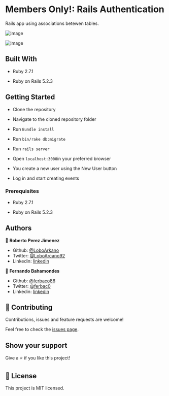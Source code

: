 # Members Only!: Rails Authentication 
Rails app using associations betewen tables.

![image](https://user-images.githubusercontent.com/33432289/84837540-034aa900-affe-11ea-88f0-c00e9cd082e6.png)

![image](https://user-images.githubusercontent.com/33432289/84837943-e19df180-affe-11ea-8c4e-58db980ffcb9.png)


## Built With

- Ruby 2.7.1

- Ruby on Rails 5.2.3

## Getting Started

- Clone the repository

- Navigate to the cloned repository folder

- Run ```Bundle install```

- Run ```bin/rake db:migrate```

- Run ```rails server```

- Open ```localhost:3000```in your preferred browser

- You create a new user using the New User button

- Log in and start creating events


### Prerequisites

- Ruby 2.7.1

- Ruby on Rails 5.2.3

## Authors

👤 **Roberto Perez Jimenez**

- Github: [@LoboArkano](https://github.com/LoboArkano)
- Twitter: [@LoboArcano92](https://twitter.com/LoboArcano92)
- Linkedin: [linkedin](https://www.linkedin.com/in/jose-roberto-perez-jimenez/)

👤 **Fernando Bahamondes**

- Github: [@ferbaco86](https://github.com/ferbaco86)
- Twitter: [@ferbac0](https://twitter.com/ferbac0)
- Linkedin: [linkedin](https://www.linkedin.com/in/fernando-bahamondes-correa)

## 🤝 Contributing

Contributions, issues and feature requests are welcome!

Feel free to check the [issues page](https://github.com/ferbaco86/private-events/issues).

## Show your support

Give a ⭐️ if you like this project!
 
## 📝 License

This project is MIT licensed.
